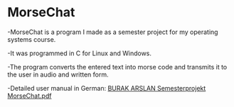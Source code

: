 # MorseChat
-MorseChat is a program I made as a semester project for my operating systems course.

-It was programmed in C for Linux and Windows.

-The program converts the entered text into morse code and transmits it to the user in audio and written form.

-Detailed user manual in German: [BURAK ARSLAN Semesterprojekt MorseChat.pdf](https://github.com/burakarslan8/morsechat/files/9753430/BURAK.ARSLAN.Semesterprojekt.MorseChat.pdf)
